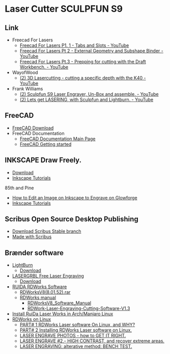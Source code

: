 # Laser Cutter SCULPFUN S9

## Link

* Freecad For Lasers
  * [Freecad For Lasers P1. 1 - Tabs and Slots - YouTube](https://www.youtube.com/watch?v=eGba5Sv3G3Q)
  * [Freecad For Lasers Pt 2 - External Geometry and Subshape Binder - YouTube](https://www.youtube.com/watch?v=AZ6bao8-nn4)
  * [Freecad For Lasers Pt.3 - Prepping for cutting with the Draft Workbench. - YouTube](https://www.youtube.com/watch?v=d8lF3m-MvKU)
* WayofWood
  * [(2) 3D Lasercutting - cutting a specific depth with the K40 - YouTube](https://www.youtube.com/watch?v=Nh6HDBgY968)
* Frank Williams
  * [(2) Sculpfun S9 Laser Engraver, Un-Box and assemble. - YouTube](https://www.youtube.com/watch?v=FoDqgaQziD4)
  * [(2) Lets get LASERING, with Sculpfun and Lightburn. - YouTube](https://www.youtube.com/watch?v=bVRrCXrXWTs)

## FreeCAD

* [FreeCAD Download](https://www.freecad.org/downloads.php)
* FreeCAD Documentation
  * [FreeCAD Documentation Main Page](https://wiki.freecad.org/Main_Page)
  * [FreeCAD Getting started](https://wiki.freecad.org/Getting_started)

## INKSCAPE Draw Freely.

* [Download](https://inkscape.org/release/inkscape-1.3/)
* [Inkscape Tutorials](https://inkscape.org/learn/tutorials/)

85th and Pine

* [How to Edit an Image on Inkscape to Engrave on Glowforge](https://www.youtube.com/watch?v=k0l3cQbnCOw)
* [Inkscape Tutorials](https://www.youtube.com/playlist?list=PLS0nMZk2hE9dBwzTXLCgW24eniokS7ciw)

## Scribus Open Source Desktop Publishing

* [Download Scribus Stable branch](https://www.scribus.net/downloads/stable-branch/)
* [Made with Scribus](https://www.scribus.net/category/made-with-scribus/)

## Brænder software

* [LightBurn](https://lightburnsoftware.com/)
  * [Download](https://lightburnsoftware.com/pages/trial-version-try-before-you-buy)
* [LASERGRBL Free Laser Engraving](https://lasergrbl.com/)
  * [Download](https://lasergrbl.com/download/)
* [RUIDA RDWorks Software](https://www.ruidacontroller.com/ruida-rdworks-software/)
  * [RDWorksV8(8.01.52).rar](https://rdacs.oss-cn-shenzhen.aliyuncs.com/download/RDWorksV8(8.01.52).rar)
  * [RDWorks manual]()
    * [RDWorksV8_Software_Manual](https://www.ruidacontroller.com/wp-content/uploads/2021/10/RDWorksV8_Software_Manual.pdf)
    * [RDWork-Laser-Engraving-Cutting-Software-V1.3](https://www.ruidacontroller.com/wp-content/uploads/2021/10/RDWork-Laser-Engraving-Cutting-Software-V1.3.pdf)
* [Install RuiDa Laser Works in Arch/Manjaro Linux](https://medium.com/@CaptainHooligan/install-ruida-laser-works-in-arch-manjaro-linux-32f505f78e6e)
* [RDWorks on Linux](https://www.youtube.com/playlist?list=PLELb8okMwuTpBSSRpm44TRoTC8OJ4_UM8https://www.youtube.com/playlist?list=PLELb8okMwuTpBSSRpm44TRoTC8OJ4_UM8 )
  * [PART# 1 RDWorks Laser software On Linux, and WHY?](https://youtu.be/9CExXXK0ZwQ?list=PLELb8okMwuTpBSSRpm44TRoTC8OJ4_UM8)
  * [PART# 2 Installing RDWorks Laser software on Linux.](https://youtu.be/BsZK4gLzzsA?list=PLELb8okMwuTpBSSRpm44TRoTC8OJ4_UM8)
  * [LASER ENGRAVE PHOTOS - how to GET IT RIGHT.](https://youtu.be/CroUeKO3DyI?list=PLELb8okMwuTpBSSRpm44TRoTC8OJ4_UM8)
  * [LASER ENGRAVE #2,- HIGH CONTRAST, and recover extreme areas.](https://youtu.be/L6I1il3YMVM?list=PLELb8okMwuTpBSSRpm44TRoTC8OJ4_UM8)
  * [LASER ENGRAVING: alterative method: BENCH TEST.](https://youtu.be/OA0kg5TYhwo?list=PLELb8okMwuTpBSSRpm44TRoTC8OJ4_UM8)
